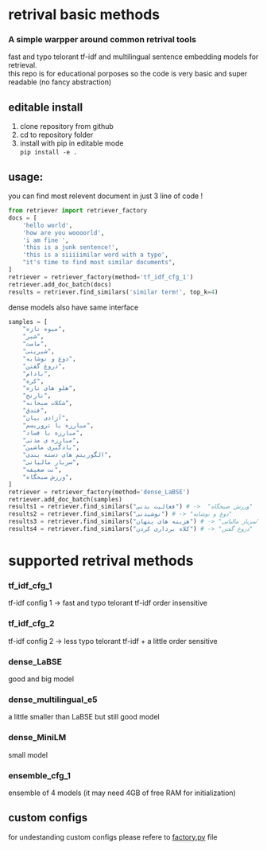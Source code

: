 

# retrival basic methods
### A simple warpper around common retrival tools

fast and typo telorant tf-idf and multilingual sentence embedding models for retrieval.  
this repo is for educational porposes so the code is very basic and super readable (no fancy abstraction)


## editable install
1. clone repository from github 
2. cd to repository folder
3. install with pip in editable mode  
`pip install -e .`

## usage:
you can find most relevent document in just 3 line of code !
```python
from retriever import retriever_factory
docs = [
    'hello world',
    'how are you woooorld',
    'i am fine ',
    'this is a junk sentence!',
    'this is a siiiiimilar word with a typo',
    "it's time to find most similar documents",
]
retriever = retriever_factory(method='tf_idf_cfg_1')
retriever.add_doc_batch(docs)
results = retriever.find_similars('similar term!', top_k=4)
```

dense models also have same interface
```python
samples = [
    "میوه تازه",
    "شیر",
    "ماست",
    "شیرینی",
    "دوغ و نوشابه",
    "دروغ گفتن",
    "بادام",
    "کره",
    "هلو های تازه",
    "نارنج",
    "شکلات صبحانه",
    "فندق",
    "آزادی بیان",
    "مبارزه با تروریسم",
    "مبارزه با فساد",
    "مبارزه ی مدنی",
    "یادگیری ماشین",
    "الگوریتم های دسته بندی",
    "سربار مالیاتی",
    "نت ضعیفه",
    "ورزش صبحگاه",
]
retriever = retriever_factory(method='dense_LaBSE')
retriever.add_doc_batch(samples)
results1 = retriever.find_similars("فعالیت بدنی") # ->  "ورزش صبحگاه"
results2 = retriever.find_similars("نوشیدنی") # -> "دوغ و نوشابه"
results3 = retriever.find_similars("هزینه های پنهان") # -> "سربار مالیاتی"
results4 = retriever.find_similars("کلاه برداری کردن") # -> "دروغ گفتن"

```

# supported retrival methods

### tf_idf_cfg_1
tf-idf config 1 -> fast and typo telorant tf-idf order insensitive

### tf_idf_cfg_2
tf-idf config 2 ->  less typo telorant tf-idf + a little order sensitive

### dense_LaBSE
good and big model

### dense_multilingual_e5
a little smaller than LaBSE  but still good model

### dense_MiniLM
small model 

### ensemble_cfg_1
ensemble of 4 models (it may need 4GB of free RAM for initialization)


## custom configs 
for undestanding custom configs please refere to  [factory.py](./retriever/factory.py) file

